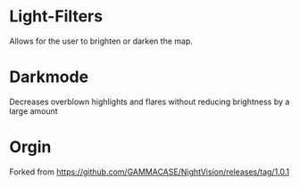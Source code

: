 # Light-Filters
Allows for the user to brighten or darken the map.

# Darkmode
Decreases overblown highlights and flares without reducing brightness by a large amount

# Orgin
Forked from https://github.com/GAMMACASE/NightVision/releases/tag/1.0.1 

